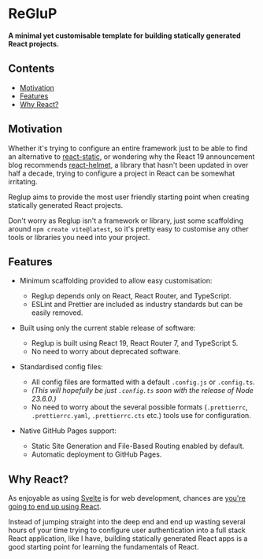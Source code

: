 # ReGluP

**A minimal yet customisable template for building statically generated React projects.**

## Contents

- [Motivation](#motivation)
- [Features](#features)
- [Why React?](#why-react)

## Motivation

Whether it's trying to configure an entire framework just to be able to find an alternative to [react-static](https://github.com/react-static/react-static), or wondering why the React 19 announcement blog recommends [react-helmet](https://github.com/nfl/react-helmet), a library that hasn't been updated in over half a decade, trying to configure a project in React can be somewhat irritating.

Reglup aims to provide the most user friendly starting point when creating statically generated React projects.

Don't worry as Reglup isn't a framework or library, just some scaffolding around `npm create vite@latest`, so it's pretty easy to customise any other tools or libraries you need into your project.

## Features

- Minimum scaffolding provided to allow easy customisation:

    - Reglup depends only on React, React Router, and TypeScript.
    - ESLint and Prettier are included as industry standards but can be easily removed.

- Built using only the current stable release of software:

    - Reglup is built using React 19, React Router 7, and TypeScript 5.
    - No need to worry about deprecated software.

- Standardised config files:

    - All config files are formatted with a default `.config.js` or `.config.ts`.
    - _(This will hopefully be just `.config.ts` soon with the release of Node 23.6.0.)_
    - No need to worry about the several possible formats (`.prettierrc`, `.prettierrc.yaml`, `.prettierrc.cts` etc.) tools use for configuration.

- Native GitHub Pages support:

    - Static Site Generation and File-Based Routing enabled by default.
    - Automatic deployment to GitHub Pages.

## Why React?

As enjoyable as using [Svelte](https://svelte.dev) is for web development, chances are [you're going to end up using React](https://survey.stackoverflow.co/2024/technology#1-web-frameworks-and-technologies).

Instead of jumping straight into the deep end and end up wasting several hours of your time trying to configure user authentication into a full stack React application, like I have, building statically generated React apps is a good starting point for learning the fundamentals of React.
